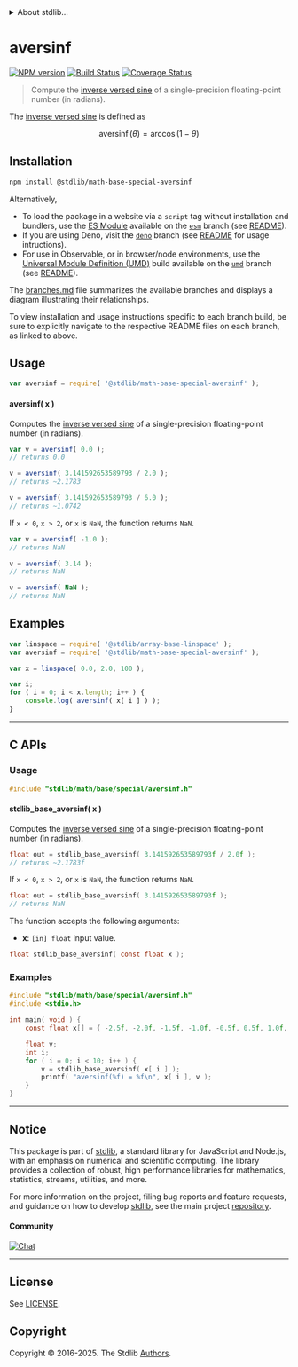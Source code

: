 <!--

@license Apache-2.0

Copyright (c) 2024 The Stdlib Authors.

Licensed under the Apache License, Version 2.0 (the "License");
you may not use this file except in compliance with the License.
You may obtain a copy of the License at

   http://www.apache.org/licenses/LICENSE-2.0

Unless required by applicable law or agreed to in writing, software
distributed under the License is distributed on an "AS IS" BASIS,
WITHOUT WARRANTIES OR CONDITIONS OF ANY KIND, either express or implied.
See the License for the specific language governing permissions and
limitations under the License.

-->


<details>
  <summary>
    About stdlib...
  </summary>
  <p>We believe in a future in which the web is a preferred environment for numerical computation. To help realize this future, we've built stdlib. stdlib is a standard library, with an emphasis on numerical and scientific computation, written in JavaScript (and C) for execution in browsers and in Node.js.</p>
  <p>The library is fully decomposable, being architected in such a way that you can swap out and mix and match APIs and functionality to cater to your exact preferences and use cases.</p>
  <p>When you use stdlib, you can be absolutely certain that you are using the most thorough, rigorous, well-written, studied, documented, tested, measured, and high-quality code out there.</p>
  <p>To join us in bringing numerical computing to the web, get started by checking us out on <a href="https://github.com/stdlib-js/stdlib">GitHub</a>, and please consider <a href="https://opencollective.com/stdlib">financially supporting stdlib</a>. We greatly appreciate your continued support!</p>
</details>

# aversinf

[![NPM version][npm-image]][npm-url] [![Build Status][test-image]][test-url] [![Coverage Status][coverage-image]][coverage-url] <!-- [![dependencies][dependencies-image]][dependencies-url] -->

> Compute the [inverse versed sine][inverse-versed-sine] of a single-precision floating-point number (in radians).

<section class="intro">

The [inverse versed sine][inverse-versed-sine] is defined as

<!-- <equation class="equation" label="eq:arcversine" align="center" raw="\operatorname{aversinf}(\theta) = \arccos(1-\theta)" alt="Inverse versed sine."> -->

```math
\mathop{\mathrm{aversinf}}(\theta) = \arccos(1-\theta)
```

<!-- </equation> -->

</section>

<!-- /.intro -->

<section class="installation">

## Installation

```bash
npm install @stdlib/math-base-special-aversinf
```

Alternatively,

-   To load the package in a website via a `script` tag without installation and bundlers, use the [ES Module][es-module] available on the [`esm`][esm-url] branch (see [README][esm-readme]).
-   If you are using Deno, visit the [`deno`][deno-url] branch (see [README][deno-readme] for usage intructions).
-   For use in Observable, or in browser/node environments, use the [Universal Module Definition (UMD)][umd] build available on the [`umd`][umd-url] branch (see [README][umd-readme]).

The [branches.md][branches-url] file summarizes the available branches and displays a diagram illustrating their relationships.

To view installation and usage instructions specific to each branch build, be sure to explicitly navigate to the respective README files on each branch, as linked to above.

</section>

<section class="usage">

## Usage

```javascript
var aversinf = require( '@stdlib/math-base-special-aversinf' );
```

#### aversinf( x )

Computes the [inverse versed sine][inverse-versed-sine] of a single-precision floating-point number (in radians).

```javascript
var v = aversinf( 0.0 );
// returns 0.0

v = aversinf( 3.141592653589793 / 2.0 );
// returns ~2.1783

v = aversinf( 3.141592653589793 / 6.0 );
// returns ~1.0742
```

If `x < 0`, `x > 2`, or `x` is `NaN`, the function returns `NaN`.

```javascript
var v = aversinf( -1.0 );
// returns NaN

v = aversinf( 3.14 );
// returns NaN

v = aversinf( NaN );
// returns NaN
```

</section>

<!-- /.usage -->

<section class="examples">

## Examples

<!-- eslint no-undef: "error" -->

```javascript
var linspace = require( '@stdlib/array-base-linspace' );
var aversinf = require( '@stdlib/math-base-special-aversinf' );

var x = linspace( 0.0, 2.0, 100 );

var i;
for ( i = 0; i < x.length; i++ ) {
    console.log( aversinf( x[ i ] ) );
}
```

</section>

<!-- /.examples -->

<!-- C interface documentation. -->

* * *

<section class="c">

## C APIs

<!-- Section to include introductory text. Make sure to keep an empty line after the intro `section` element and another before the `/section` close. -->

<section class="intro">

</section>

<!-- /.intro -->

<!-- C usage documentation. -->

<section class="usage">

### Usage

```c
#include "stdlib/math/base/special/aversinf.h"
```

#### stdlib_base_aversinf( x )

Computes the [inverse versed sine][inverse-versed-sine] of a single-precision floating-point number (in radians).

```c
float out = stdlib_base_aversinf( 3.141592653589793f / 2.0f );
// returns ~2.1783f
```

If `x < 0`, `x > 2`, or `x` is `NaN`, the function returns `NaN`.

```c
float out = stdlib_base_aversinf( 3.141592653589793f );
// returns NaN
```

The function accepts the following arguments:

-   **x**: `[in] float` input value.

```c
float stdlib_base_aversinf( const float x );
```

</section>

<!-- /.usage -->

<!-- C API usage notes. Make sure to keep an empty line after the `section` element and another before the `/section` close. -->

<section class="notes">

</section>

<!-- /.notes -->

<!-- C API usage examples. -->

<section class="examples">

### Examples

```c
#include "stdlib/math/base/special/aversinf.h"
#include <stdio.h>

int main( void ) {
    const float x[] = { -2.5f, -2.0f, -1.5f, -1.0f, -0.5f, 0.5f, 1.0f, 1.5f, 2.0f, 2.5f };

    float v;
    int i;
    for ( i = 0; i < 10; i++ ) {
        v = stdlib_base_aversinf( x[ i ] );
        printf( "aversinf(%f) = %f\n", x[ i ], v );
    }
}
```

</section>

<!-- /.examples -->

</section>

<!-- /.c -->

<!-- Section for related `stdlib` packages. Do not manually edit this section, as it is automatically populated. -->

<section class="related">

</section>

<!-- /.related -->

<!-- Section for all links. Make sure to keep an empty line after the `section` element and another before the `/section` close. -->


<section class="main-repo" >

* * *

## Notice

This package is part of [stdlib][stdlib], a standard library for JavaScript and Node.js, with an emphasis on numerical and scientific computing. The library provides a collection of robust, high performance libraries for mathematics, statistics, streams, utilities, and more.

For more information on the project, filing bug reports and feature requests, and guidance on how to develop [stdlib][stdlib], see the main project [repository][stdlib].

#### Community

[![Chat][chat-image]][chat-url]

---

## License

See [LICENSE][stdlib-license].


## Copyright

Copyright &copy; 2016-2025. The Stdlib [Authors][stdlib-authors].

</section>

<!-- /.stdlib -->

<!-- Section for all links. Make sure to keep an empty line after the `section` element and another before the `/section` close. -->

<section class="links">

[npm-image]: http://img.shields.io/npm/v/@stdlib/math-base-special-aversinf.svg
[npm-url]: https://npmjs.org/package/@stdlib/math-base-special-aversinf

[test-image]: https://github.com/stdlib-js/math-base-special-aversinf/actions/workflows/test.yml/badge.svg?branch=main
[test-url]: https://github.com/stdlib-js/math-base-special-aversinf/actions/workflows/test.yml?query=branch:main

[coverage-image]: https://img.shields.io/codecov/c/github/stdlib-js/math-base-special-aversinf/main.svg
[coverage-url]: https://codecov.io/github/stdlib-js/math-base-special-aversinf?branch=main

<!--

[dependencies-image]: https://img.shields.io/david/stdlib-js/math-base-special-aversinf.svg
[dependencies-url]: https://david-dm.org/stdlib-js/math-base-special-aversinf/main

-->

[chat-image]: https://img.shields.io/gitter/room/stdlib-js/stdlib.svg
[chat-url]: https://app.gitter.im/#/room/#stdlib-js_stdlib:gitter.im

[stdlib]: https://github.com/stdlib-js/stdlib

[stdlib-authors]: https://github.com/stdlib-js/stdlib/graphs/contributors

[umd]: https://github.com/umdjs/umd
[es-module]: https://developer.mozilla.org/en-US/docs/Web/JavaScript/Guide/Modules

[deno-url]: https://github.com/stdlib-js/math-base-special-aversinf/tree/deno
[deno-readme]: https://github.com/stdlib-js/math-base-special-aversinf/blob/deno/README.md
[umd-url]: https://github.com/stdlib-js/math-base-special-aversinf/tree/umd
[umd-readme]: https://github.com/stdlib-js/math-base-special-aversinf/blob/umd/README.md
[esm-url]: https://github.com/stdlib-js/math-base-special-aversinf/tree/esm
[esm-readme]: https://github.com/stdlib-js/math-base-special-aversinf/blob/esm/README.md
[branches-url]: https://github.com/stdlib-js/math-base-special-aversinf/blob/main/branches.md

[stdlib-license]: https://raw.githubusercontent.com/stdlib-js/math-base-special-aversinf/main/LICENSE

[inverse-versed-sine]: https://en.wikipedia.org/wiki/Versine

<!-- <related-links> -->

<!-- </related-links> -->

</section>

<!-- /.links -->

